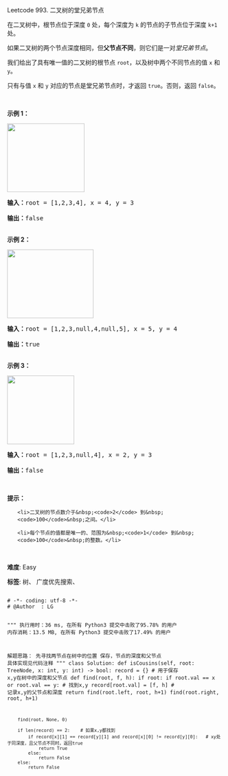 Leetcode 993. 二叉树的堂兄弟节点
<p>在二叉树中，根节点位于深度 <code>0</code> 处，每个深度为 <code>k</code> 的节点的子节点位于深度 <code>k+1</code> 处。</p>


<p>如果二叉树的两个节点深度相同，但<strong>父节点不同</strong>，则它们是一对<em>堂兄弟节点</em>。</p>



<p>我们给出了具有唯一值的二叉树的根节点 <code>root</code>，以及树中两个不同节点的值 <code>x</code> 和 <code>y</code>。</p>



<p>只有与值 <code>x</code> 和 <code>y</code> 对应的节点是堂兄弟节点时，才返回 <code>true</code>。否则，返回 <code>false</code>。</p>



<p>&nbsp;</p>



<p><strong>示例 1：<br>

<img alt="" src="https://assets.leetcode-cn.com/aliyun-lc-upload/uploads/2019/02/16/q1248-01.png" style="height: 160px; width: 180px;"></strong></p>



<pre><strong>输入：</strong>root = [1,2,3,4], x = 4, y = 3

<strong>输出：</strong>false

</pre>



<p><strong>示例 2：<br>

<img alt="" src="https://assets.leetcode-cn.com/aliyun-lc-upload/uploads/2019/02/16/q1248-02.png" style="height: 160px; width: 201px;"></strong></p>



<pre><strong>输入：</strong>root = [1,2,3,null,4,null,5], x = 5, y = 4

<strong>输出：</strong>true

</pre>



<p><strong>示例 3：</strong></p>



<p><strong><img alt="" src="https://assets.leetcode-cn.com/aliyun-lc-upload/uploads/2019/02/16/q1248-03.png" style="height: 160px; width: 156px;"></strong></p>



<pre><strong>输入：</strong>root = [1,2,3,null,4], x = 2, y = 3

<strong>输出：</strong>false</pre>



<p>&nbsp;</p>



<p><strong>提示：</strong></p>



<ol>

	<li>二叉树的节点数介于&nbsp;<code>2</code> 到&nbsp;<code>100</code>&nbsp;之间。</li>

	<li>每个节点的值都是唯一的、范围为&nbsp;<code>1</code> 到&nbsp;<code>100</code>&nbsp;的整数。</li>

</ol>



<p>&nbsp;</p>





 **难度**: Easy



 **标签**: 树、 广度优先搜索、 





<div class="hcb_wrap">
<pre class="prism undefined-numbers lang-python" data-lang="Python"><code>
# -*- coding: utf-8 -*-
# @Author  : LG

"""
执行用时：36 ms, 在所有 Python3 提交中击败了95.78% 的用户
内存消耗：13.5 MB, 在所有 Python3 提交中击败了17.49% 的用户

解题思路：
    先寻找两节点在树中的位置
    保存，节点的深度和父节点
    具体实现见代码注释
"""
class Solution:
    def isCousins(self, root: TreeNode, x: int, y: int) -> bool:
        record = {} # 用于保存  x,y在树中的深度和父节点
        def find(root, f, h):
            if root:
                if root.val == x or root.val == y:  # 找到x,y
                    record[root.val] = [f, h]       # 记录x,y的父节点和深度
                    return
                find(root.left, root, h+1)
                find(root.right, root, h+1)

        find(root, None, 0)

        if len(record) == 2:    # 如果x,y都找到
            if record[x][1] == record[y][1] and record[x][0] != record[y][0]:   # xy处于同深度，且父节点不同时，返回true
                return True
            else:
                return False
        else:
            return False
</code></pre></div>
